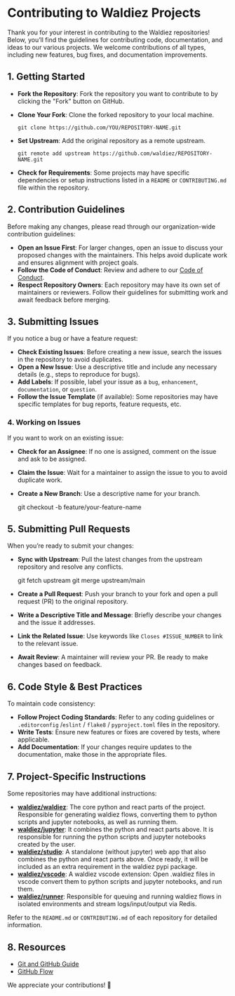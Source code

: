 # Contributing to Waldiez Projects

Thank you for your interest in contributing to the Waldiez repositories! Below, you’ll find the guidelines for contributing code, documentation, and ideas to our various projects. We welcome contributions of all types, including new features, bug fixes, and documentation improvements.

## 1. Getting Started

- **Fork the Repository**: Fork the repository you want to contribute to by clicking the "Fork" button on GitHub.
- **Clone Your Fork**: Clone the forked repository to your local machine.
    <!--markdownlint-disable MD034-->

   `git clone https://github.com/YOU/REPOSITORY-NAME.git`

- **Set Upstream**: Add the original repository as a remote upstream.

   `git remote add upstream https://github.com/waldiez/REPOSITORY-NAME.git`

- **Check for Requirements**: Some projects may have specific dependencies or setup instructions listed in a `README` or `CONTRIBUTING.md` file within the repository.

## 2. Contribution Guidelines

Before making any changes, please read through our organization-wide contribution guidelines:

- **Open an Issue First**: For larger changes, open an issue to discuss your proposed changes with the maintainers. This helps avoid duplicate work and ensures alignment with project goals.
- **Follow the Code of Conduct**: Review and adhere to our [Code of Conduct](https://github.com/waldiez/waldiez/blob/main/CODE_OF_CONDUCT.md).
- **Respect Repository Owners**: Each repository may have its own set of maintainers or reviewers. Follow their guidelines for submitting work and await feedback before merging.

## 3. Submitting Issues

If you notice a bug or have a feature request:

- **Check Existing Issues**: Before creating a new issue, search the issues in the repository to avoid duplicates.
- **Open a New Issue**: Use a descriptive title and include any necessary details (e.g., steps to reproduce for bugs).
- **Add Labels**: If possible, label your issue as a `bug`, `enhancement`, `documentation`, or `question`.
- **Follow the Issue Template** (if available): Some repositories may have specific templates for bug reports, feature requests, etc.

### 4. Working on Issues

If you want to work on an existing issue:

- **Check for an Assignee**: If no one is assigned, comment on the issue and ask to be assigned.
- **Claim the Issue**: Wait for a maintainer to assign the issue to you to avoid duplicate work.
- **Create a New Branch**: Use a descriptive name for your branch.

    git checkout -b feature/your-feature-name

## 5. Submitting Pull Requests

When you’re ready to submit your changes:

- **Sync with Upstream**: Pull the latest changes from the upstream repository and resolve any conflicts.

    git fetch upstream
    git merge upstream/main

- **Create a Pull Request**: Push your branch to your fork and open a pull request (PR) to the original repository.

- **Write a Descriptive Title and Message**: Briefly describe your changes and the issue it addresses.

- **Link the Related Issue**: Use keywords like `Closes #ISSUE_NUMBER` to link to the relevant issue.

- **Await Review**: A maintainer will review your PR. Be ready to make changes based on feedback.

## 6. Code Style & Best Practices

To maintain code consistency:

- **Follow Project Coding Standards**: Refer to any coding guidelines or `.editorconfig` /`eslint` / `flake8` / `pyproject.toml` files in the repository.
- **Write Tests**: Ensure new features or fixes are covered by tests, where applicable.
- **Add Documentation**: If your changes require updates to the documentation, make those in the appropriate files.

## 7. Project-Specific Instructions

Some repositories may have additional instructions:

- **[waldiez/waldiez](https://github.com/waldiez/waldiez)**: The core python and react parts of the project. Responsible for generating waldiez flows, converting them to python scripts and jupyter notebooks, as well as running them.
- **[waldiez/jupyter](https://github.com/waldiez/jupyter)**: It combines the python and react parts above. It is responsible for running the python scripts and jupyter notebooks created by the user.
- **[waldiez/studio](https://github.com/waldiez/studio)**: A standalone (without jupyter) web app that also combines the python and react parts above. Once ready, it will be included as an extra requirement in the waldiez pypi package.
- **[waldiez/vscode](https://github.com/waldiez/vscode)**: A waldiez vscode extension: Open .waldiez files in vscode convert them to python scripts and jupyter notebooks, and run them.
- **[waldiez/runner](https://github.com/waldiez/runner)**: Responsible for queuing and running waldiez flows in isolated environments and stream logs/input/output via Redis.

Refer to the `README.md` or `CONTRIBUTING.md` of each repository for detailed information.

## 8. Resources

- [Git and GitHub Guide](https://guides.github.com/)
- [GitHub Flow](https://guides.github.com/introduction/flow/)

We appreciate your contributions! 🎉
